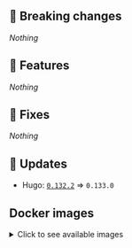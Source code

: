 ## :loudspeaker: Breaking changes

*Nothing*


## :tada: Features

*Nothing*


## :bug: Fixes

*Nothing*


## :heartbeat: Updates

* Hugo: [`0.132.2`](https://github.com/floryn90/docker-hugo/releases/tag/0.132.2) => `0.133.0`


## Docker images

<details>
<summary>Click to see available images</summary>

This release is available from Docker Hub as project `floryn90/hugo` with the following tags:

| Alias tags                   | Version specific tags                      |
| ---------------------------- | ------------------------------------------ |
| `busybox`, `latest`          | `0.133.0-busybox`, `0.133.0`                     |
| `busybox-ci`, `ci`           | `0.133.0-busybox-ci`, `0.133.0-ci`               |
| `busybox-onbuild`, `onbuild` | `0.133.0-busybox-onbuild`, `0.133.0-onbuild`     |
| `alpine`                     | `0.133.0-alpine`                              |
| `alpine-ci`                  | `0.133.0-alpine-ci`                           |
| `alpine-onbuild`             | `0.133.0-alpine-onbuild`                      |
| `asciidoctor`                | `0.133.0-asciidoctor`                         |
| `asciidoctor-ci`             | `0.133.0-asciidoctor-ci`                      |
| `asciidoctor-onbuild`        | `0.133.0-asciidoctor-onbuild`                 |
| `pandoc`                     | `0.133.0-pandoc`                              |
| `pandoc-ci`                  | `0.133.0-pandoc-ci`                           |
| `pandoc-onbuild`             | `0.133.0-pandoc-onbuild`                      |
| `ext-alpine`                 | `0.133.0-ext-alpine`                          |
| `ext-alpine-ci`              | `0.133.0-ext-alpine-ci`                       |
| `ext-alpine-onbuild`         | `0.133.0-ext-alpine-onbuild`                  |
| `ext-asciidoctor`            | `0.133.0-ext-asciidoctor`                     |
| `ext-asciidoctor-ci`         | `0.133.0-ext-asciidoctor-ci`                  |
| `ext-asciidoctor-onbuild`    | `0.133.0-ext-asciidoctor-onbuild`             |
| `ext-pandoc`                 | `0.133.0-ext-pandoc`                          |
| `ext-pandoc-ci`              | `0.133.0-ext-pandoc-ci`                       |
| `ext-pandoc-onbuild`         | `0.133.0-ext-pandoc-onbuild`                  |
| `debian`                     | `0.133.0-debian`                              |
| `debian-ci`                  | `0.133.0-debian-ci`                           |
| `debian-onbuild`             | `0.133.0-debian-onbuild`                      |
| `ext-debian`, `ext`, `latest-ext` | `0.133.0-ext-debian`, `0.133.0-ext`         |
| `ext-debian-ci`, `ext-ci`    | `0.133.0-ext-debian-ci`, `0.133.0-ext-ci`        |
| `ext-debian-onbuild`, `ext-onbuild` | `0.133.0-ext-debian-onbuild`, `0.133.0-ext-onbuild` |
| `ubuntu`                     | `0.133.0-ubuntu`                            |
| `ubuntu-ci`                  | `0.133.0-ubuntu-ci`                         |
| `ubuntu-onbuild`             | `0.133.0-ubuntu-onbuild`                    |
| `ext-ubuntu`                 | `0.133.0-ext-ubuntu`                        |
| `ext-ubuntu-ci`              | `0.133.0-ext-ubuntu-ci`                     |
| `ext-ubuntu-onbuild`         | `0.133.0-ext-ubuntu-onbuild`                |
</details>
